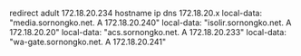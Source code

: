 redirect adult 172.18.20.234
hostname ip dns 172.18.20.x
  local-data: "media.sornongko.net. A 172.18.20.240"
  local-data: "isolir.sornongko.net. A 172.18.20.20"
  local-data: "acs.sornongko.net. A 172.18.20.233"
  local-data: "wa-gate.sornongko.net. A 172.18.20.241"

